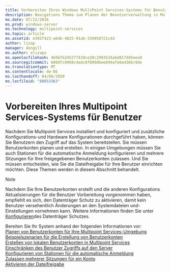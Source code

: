 ```yaml
---
title: Vorbereiten Ihres Windows MultiPoint Services-Systems für Benutzer
description: Navigations Thema zum Planen der Benutzerverwaltung in Multipoint Services
ms.date: 07/22/2016
ms.prod: windows-server
ms.technology: multipoint-services
ms.topic: article
ms.assetid: e392f423-a64b-4825-91ab-334058721c4d
author: lizap
manager: dongill
ms.author: elizapo
ms.openlocfilehash: 4b9bfb245277439ce28c2993534abd817d45eee8
ms.sourcegitcommit: b00d7c8968c4adc8f699dbee694afe6ed36bc9de
ms.translationtype: MT
ms.contentlocale: de-DE
ms.lasthandoff: 04/08/2020
ms.locfileid: "80853363"
---
```

# <a name="prepare-your-multipoint-services-system-for-users"></a>Vorbereiten Ihres Multipoint Services-Systems für Benutzer
Nachdem Sie Multipoint Services installiert und konfiguriert und zusätzliche Konfigurations-und Hardware Konfigurationen durchgeführt haben, können Sie Benutzern den Zugriff auf das System bereitstellen. Sie müssen Benutzerkonten planen und erstellen. In einigen Umgebungen müssen Sie auch Stationen für die automatische Anmeldung konfigurieren und mehrere Sitzungen für Ihre freigegebenen Benutzerkonten zulassen. Und Sie müssen entscheiden, wie Sie die Dateifreigabe für Ihre Benutzer einrichten möchten. Diese Themen werden in diesem Abschnitt behandelt.  
  
> [!NOTE]  
> Nachdem Sie Ihre Benutzerkonten erstellt und die anderen Konfigurations Aktualisierungen für die Benutzer Vorbereitung vorgenommen haben, empfiehlt es sich, den Datenträger Schutz zu aktivieren, damit kein Benutzer versehentlich Änderungen an den Systemdateien und-Einstellungen vornehmen kann. Weitere Informationen finden Sie unter [Konfigurieren](Configure-Disk-Protection-in-MultiPoint-services.md)des Datenträger Schutzes.  
  
Bereiten Sie Ihr System anhand der folgenden Informationen vor:  
[Planen von Benutzerkonten für Ihre Multipoint Services-Umgebung](Plan-user-accounts-for-your-MultiPoint-services-environment.md)  
[Beispielszenarien für die Erstellung von Benutzerkonten](Example-scenarios--MultiPoint-Services-user-accounts.md)  
[Erstellen von lokalen Benutzerkonten in Multipoint Services](Create-local-user-accounts.md)  
[Einschränken des Benutzer Zugriffs auf den Server](Limit-users--access-to-the-server-in-MultiPoint-services.md)  
[Konfigurieren von Stationen für die automatische Anmeldung](Configure-stations-for-automatic-logon.md)  
[Zulassen mehrerer Sitzungen für ein Konto](Allow-one-account-to-have-multiple-sessions.md)  
[Aktivieren der Dateifreigabe](Enable-file-sharing-in-MultiPoint-services.md)